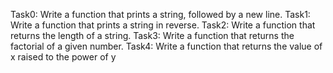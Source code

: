 Task0: Write a function that prints a string, followed by a new line.
Task1: Write a function that prints a string in reverse.
Task2: Write a function that returns the length of a string.
Task3: Write a function that returns the factorial of a given number.
Task4: Write a function that returns the value of x raised to the power of y
